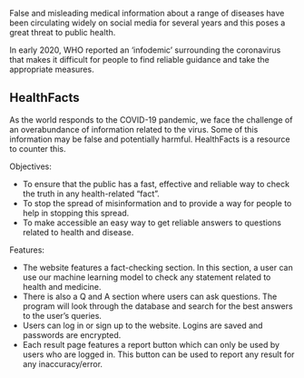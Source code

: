 
False and misleading medical information about a range of diseases have been circulating widely on social media for several years and this poses a great threat to public health.

In early 2020, WHO reported an ‘infodemic’ surrounding the coronavirus that makes it difficult for people to find reliable guidance and take the appropriate measures.

## HealthFacts

As the world responds to the COVID-19 pandemic, we face the challenge of an overabundance of information related to the virus. Some of this information may be false and potentially harmful. HealthFacts is a resource to counter this.

Objectives:
-	To ensure that the public has a fast, effective and reliable way to check the truth in any health-related “fact”.
-	To stop the spread of misinformation and to provide a way for people to help in stopping this spread.
-	 To make accessible an easy way to get reliable answers to questions related to health and disease.

Features:
- The website features a fact-checking section. In this section, a user can use our machine learning model to check any statement related to health and medicine. 
- There is also a Q and A section where users can ask questions. The program will look through the database and search for the best answers to the user’s queries.
- Users can log in or sign up to the website. Logins are saved and passwords are encrypted.
- Each result page features a report button which can only be used by users who are logged in. This button can be used to report any result for any inaccuracy/error.


